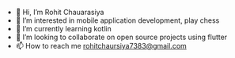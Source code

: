 - 👋 Hi, I’m Rohit Chauarasiya
- 👀 I’m interested in mobile application development, play chess
- 🌱 I’m currently learning kotlin
- 💞️ I’m looking to collaborate on open source projects using flutter
- 📫 How to reach me rohitchaursiya7383@gmail.com

<!---
rohitchaurasiya151/rohitchaurasiya151 is a ✨ special ✨ repository because its `README.md` (this file) appears on your GitHub profile.
You can click the Preview link to take a look at your changes.
--->
